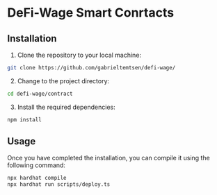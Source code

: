 # DeFi-Wage Smart Conrtacts

## Installation
1. Clone the repository to your local machine: 
```bash
git clone https://github.com/gabrieltemtsen/defi-wage/

```
2. Change to the project directory: 
```bash
cd defi-wage/contract
```
3. Install the required dependencies: 
```bash
npm install
```
## Usage
Once you have completed the installation, you can compile it using the following 
command: 
```bash
npx hardhat compile
npx hardhat run scripts/deploy.ts
```

